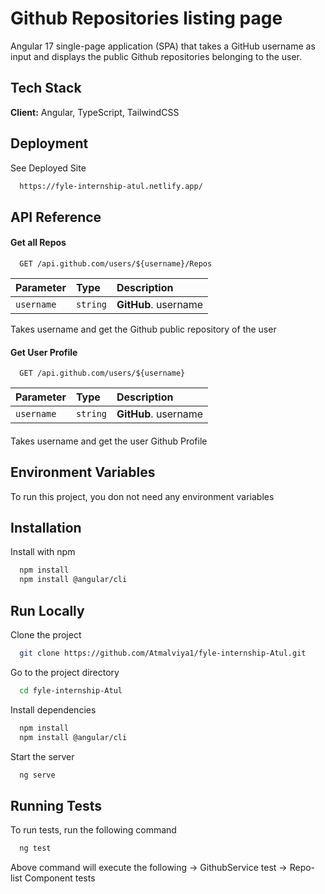
# Github Repositories listing page


Angular 17 single-page application (SPA) that takes a GitHub username as input and displays the public Github repositories belonging to the user.


## Tech Stack

**Client:** Angular, TypeScript, TailwindCSS


## Deployment

See Deployed Site

```bash
  https://fyle-internship-atul.netlify.app/
```


## API Reference

#### Get all Repos

```http
  GET /api.github.com/users/${username}/Repos
```

| Parameter | Type     | Description                |
| :-------- | :------- | :------------------------- |
| `username` | `string` | **GitHub**. username |

Takes username and get the Github public repository of the user

#### Get User Profile

```http
  GET /api.github.com/users/${username}

```

| Parameter | Type     | Description                       |
| :-------- | :------- | :-------------------------------- |
| `username`      | `string` | **GitHub**. username |

#### 

Takes username and get the user Github Profile


## Environment Variables

To run this project, you don not need any environment variables



## Installation

Install  with npm

```bash
  npm install 
  npm install @angular/cli
```
    
## Run Locally

Clone the project

```bash
  git clone https://github.com/Atmalviya1/fyle-internship-Atul.git
```

Go to the project directory

```bash
  cd fyle-internship-Atul
```

Install dependencies

```bash
  npm install
  npm install @angular/cli
```

Start the server

```bash
  ng serve
```


## Running Tests

To run tests, run the following command

```bash
  ng test
```
Above command will execute the following
  -> GithubService test
  -> Repo-list Component tests






